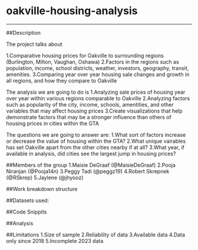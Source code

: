 # oakville-housing-analysis

-------------------

##Description

The project talks about

1.Comparative housing prices for Oakville to surrounding regions (Burlington, Milton, Vaughan, Oshawa)
2.Factors in the regions such as population, income, school districts, weather, investors, geography, transit, amenities.
3.Comparing year over year housing sale changes and growth in all regions, and how they compare to Oakville

The analysis we are going to do is
1.Analyzing sale prices of housing year over year within various regions comparable to Oakville
2.Analyzing factors such as popularity of the city, income, schools, amentities, and other variables that may affect housing prices
3.Create visualizations that help demonstrate factors that may be a stronger influence than others of housing prices in cities within the GTA

The questions we are going to answer are:
1.What sort of factors increase or decrease the value of housing within the GTA?
2.What unique vairables has set Oakville apart from the other cities nearby if at all?
3.What year, if available in analysis, did cities see the largest jump in housing prices?


##Members of the group
1.Maisie DeGraaf (@MaisieDeGraaf)
2.Pooja Niranjan (@Pooja14n)
3.Peggy Tadi (@peggz19)
4.Robert Skrepnek (@RSkrep)
5.Jaylene (@jhyooz)


##Work breakdown structure


##Datasets used:


##Code Snippits


##Analysis


##Limitations
1.Size of sample
2.Reliability of data
3.Available data
4.Data only since 2018
5.Incomplete 2023 data